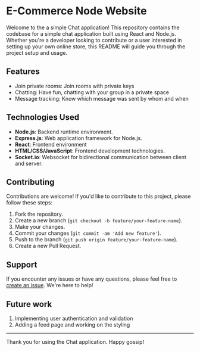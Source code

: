 # E-Commerce Node Website

Welcome to the a simple Chat application! This repository contains the codebase for a simple chat application built using React and Node.js. Whether you're a developer looking to contribute or a user interested in setting up your own online store, this README will guide you through the project setup and usage.

## Features

- Join private rooms: Join rooms with private keys
- Chatting: Have fun, chatting with your group in a private space
- Message tracking: Know which message was sent by whom and when

## Technologies Used

- **Node.js**: Backend runtime environment.
- **Express.js**: Web application framework for Node.js.
- **React**: Frontend environment
- **HTML/CSS/JavaScript**: Frontend development technologies.
- **Socket.io**: Websocket for bidirectional communication between client and server.

## Contributing

Contributions are welcome! If you'd like to contribute to this project, please follow these steps:

1. Fork the repository.
2. Create a new branch (`git checkout -b feature/your-feature-name`).
3. Make your changes.
4. Commit your changes (`git commit -am 'Add new feature'`).
5. Push to the branch (`git push origin feature/your-feature-name`).
6. Create a new Pull Request.


## Support

If you encounter any issues or have any questions, please feel free to [create an issue](https://github.com/Dodo-sr13/reactjs-chat-app/issues). We're here to help!

## Future work

1. Implementing user authentication and validation
2. Adding a feed page and working on the styling 

---

Thank you for using the Chat application. Happy gossip!